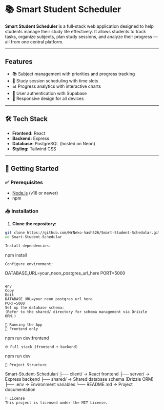 # 📚 Smart Student Scheduler

**Smart Student Scheduler** is a full-stack web application designed to help students manage their study life effectively. It allows students to track tasks, organize subjects, plan study sessions, and analyze their progress — all from one central platform.

---

## Features

- 📚 Subject management with priorities and progress tracking
- 📅 Study session scheduling with time slots
- 📊 Progress analytics with interactive charts
- 🔐 User authentication with Supabase
- 📱 Responsive design for all devices

---

## 🛠️ Tech Stack

- **Frontend:** React  
- **Backend:** Express  
- **Database:** PostgreSQL (hosted on Neon)  
- **Styling:** Tailwind CSS  

---

## 🚀 Getting Started

### ✅ Prerequisites

- [Node.js](https://nodejs.org/) (v18 or newer)
- npm

### 📥 Installation

1. **Clone the repository:**

```bash
git clone https://github.com/MrNeko-hash526/Smart-Student-Schedular.git
cd Smart-Student-Schedular

Install dependencies:
```
npm install
```
Configure environment:
```
DATABASE_URL=your_neon_postgres_url_here
PORT=5000
```

env
Copy
Edit
DATABASE_URL=your_neon_postgres_url_here
PORT=5000
Set up the database schema:
(Refer to the shared/ directory for schema management via Drizzle ORM.)

🧪 Running the App
🔧 Frontend only
```
npm run dev:frontend
```
🌐 Full stack (frontend + backend)
```
npm run dev
```
📁 Project Structure
```
Smart-Student-Schedular/
├── client/       → React frontend
├── server/       → Express backend
├── shared/       → Shared database schema (Drizzle ORM)
├── .env          → Environment variables
└── README.md     → Project documentation
```
📄 License
This project is licensed under the MIT License.

